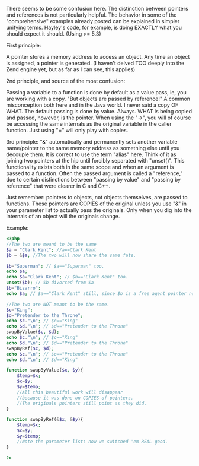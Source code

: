 <!--
author: checkking
date: 2017-02-08
title: PHP对象和引用
tags: php
category: php
status: publish
summary: 解释php引用的疑惑
-->
There seems to be some confusion here. The distinction between pointers and references is not particularly helpful.
The behavior in some of the "comprehensive" examples already posted can be explained in simpler unifying terms. Hayley's code, for example, is doing EXACTLY what you should expect it should. (Using >= 5.3)

First principle:

 A pointer stores a memory address to access an object. Any time an object is assigned, a pointer is generated. (I haven't delved TOO deeply into the Zend engine yet, but as far as I can see, this applies)

2nd principle, and source of the most confusion:

Passing a variable to a function is done by default as a value pass, ie, you are working with a copy. "But objects are passed by reference!" A common misconception both here and in the Java world. I never said a copy OF WHAT. The default passing is done by value. Always. WHAT is being copied and passed, however, is the pointer. When using the "->", you will of course be accessing the same internals as the original variable in the caller function. Just using "=" will only play with
copies.

3rd principle:
"&" automatically and permanently sets another variable name/pointer to the same memory address as something else until you decouple them. It is correct to use the term "alias" here. Think of it as joining two pointers at the hip until forcibly separated with "unset()". This functionality exists both in the same scope and when an argument is passed to a function. Often the passed argument is called a "reference," due to certain distinctions between "passing by value" and "passing
by reference" that were clearer in C and C++.

Just remember: pointers to objects, not objects themselves, are passed to functions. These pointers are COPIES of the original unless you use "&" in your parameter list to actually pass the originals. Only when you dig into the internals of an object will the originals change.

Example:

```php
<?php
//The two are meant to be the same
$a = "Clark Kent"; //a==Clark Kent
$b = &$a; //The two will now share the same fate.

$b="Superman"; // $a=="Superman" too.
echo $a; 
echo $a="Clark Kent"; // $b=="Clark Kent" too.
unset($b); // $b divorced from $a
$b="Bizarro";
echo $a; // $a=="Clark Kent" still, since $b is a free agent pointer now.

//The two are NOT meant to be the same.
$c="King";
$d="Pretender to the Throne";
echo $c."\n"; // $c=="King"
echo $d."\n"; // $d=="Pretender to the Throne"
swapByValue($c, $d);
echo $c."\n"; // $c=="King"
echo $d."\n"; // $d=="Pretender to the Throne"
swapByRef($c, $d);
echo $c."\n"; // $c=="Pretender to the Throne"
echo $d."\n"; // $d=="King"

function swapByValue($x, $y){
    $temp=$x;
    $x=$y;
    $y=$temp;
    //All this beautiful work will disappear
    //because it was done on COPIES of pointers.
    //The originals pointers still point as they did.
}

function swapByRef(&$x, &$y){
    $temp=$x;
    $x=$y;
    $y=$temp;
    //Note the parameter list: now we switched 'em REAL good.
}

?>
```
